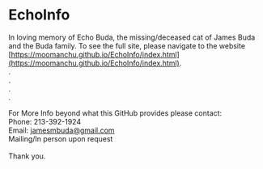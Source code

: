 # EchoInfo
In loving memory of Echo Buda, the missing/deceased cat of James Buda and the Buda family. To see the full site, please navigate to the website [https://moomanchu.github.io/EchoInfo/index.html](https://moomanchu.github.io/EchoInfo/index.html). \
.\
.\
.\
.

For More Info beyond what this GitHub provides please contact: \
Phone: 213-392-1924 \
Email: jamesmbuda@gmail.com \
Mailing/In person upon request \
\
Thank you.
